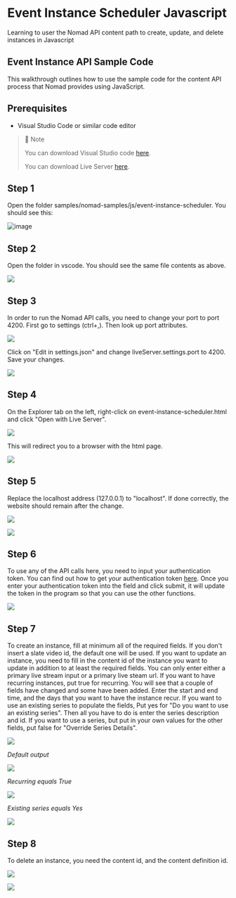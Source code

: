 # Event Instance Scheduler Javascript
Learning to user the Nomad API content path to create, update, and delete instances in Javascript

## Event Instance API Sample Code

This walkthrough outlines how to use the sample code for the content API process that Nomad provides using JavaScript.

## Prerequisites

- Visual Studio Code or similar code editor

> 📘 Note
> 
> You can download Visual Studio code [here](https://code.visualstudio.com/).
> 
> You can download Live Server [here](https://ritwickdey.github.io/vscode-live-server/).

## Step 1

Open the folder  samples/nomad-samples/js/event-instance-scheduler. You should see this:

![image](https://github.com/Nomad-Media/samples/assets/47163171/60e2ccb9-e092-48be-8a3f-172a60077f44)

## Step 2

Open the folder in vscode. You should see the same file contents as above.

![](https://files.readme.io/d1d2f7b-image.png)

## Step 3

In order to run the Nomad API calls, you need to change your port to port 4200. First go to settings (ctrl+,). Then look up port attributes.

![](https://files.readme.io/7ca4a72-settings.png)

Click on "Edit in settings.json" and change liveServer.settings.port to 4200. Save your changes.

![](https://files.readme.io/199b2b4-liveserver.png)

## Step 4

On the Explorer tab on the left, right-click on event-instance-scheduler.html and click "Open with Live Server".

![](https://files.readme.io/2ea3a1f-image.png)

This will redirect you to a browser with the html page.

![](https://files.readme.io/aed0900-image.png)

## Step 5

Replace the localhost address (127.0.0.1) to "localhost". If done correctly, the website should remain after the change.

![](https://files.readme.io/86db6ff-eventinstanceweb.png)

![](https://files.readme.io/53a3ba4-eventinstancelh.png)

## Step 6

To use any of the API calls here, you need to input your authentication token. You can find out how to get your authentication token [here](https://github.com/Nomad-Media/samples/blob/main/nomad-samples/js/account-authenticaton/Readme.md). Once you enter your authentication token into the field and click submit, it will update the token in the program so that you can use the other functions.

![](https://files.readme.io/0833290-image.png)

## Step 7

To create an instance, fill at minimum all of the required fields. If you don't insert a slate video id, the default one will be used. If you want to update an instance, you need to fill in the content id of the instance you want to update in addition to at least the required fields. You can only enter either a primary live stream input or a primary live steam url. If you want to have recurring instances, put true for recurring. You will see that a couple of fields have changed and some have been added. Enter the start and end time, and the days that you want to have the instance recur. If you want to use an existing series to populate the fields, Put yes for "Do you want to use an existing series". Then all you have to do is enter the series description and id. If you want to use a series, but put in your own values for the other fields, put false for "Override Series Details".

![](https://files.readme.io/e6405d6-image.png)

*Default output*

![](https://files.readme.io/0452932-image.png)

*Recurring equals True*

![](https://files.readme.io/30e4455-image.png)

*Existing series equals Yes*


![](https://files.readme.io/b57f411-image.png)

## Step 8

To delete an instance, you need the content id, and the content definition id.

![](https://files.readme.io/6fc0429-image.png)

![](https://files.readme.io/6fc0429-image.png)
